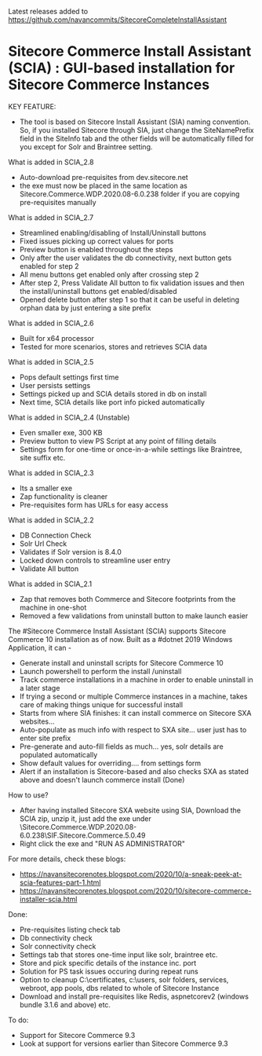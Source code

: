 Latest releases added to https://github.com/navancommits/SitecoreCompleteInstallAssistant

# Sitecore Commerce Install Assistant (SCIA) : GUI-based installation for Sitecore Commerce Instances
KEY FEATURE:
- The tool is based on Sitecore Install Assistant (SIA) naming convention. So, if you installed Sitecore through SIA, just change the SiteNamePrefix field in the SiteInfo tab and the other fields will be automatically filled for you except for Solr and Braintree setting.

What is added in SCIA_2.8
- Auto-download pre-requisites from dev.sitecore.net
- the exe must now be placed in the same location as Sitecore.Commerce.WDP.2020.08-6.0.238 folder if you are copying pre-requisites manually

What is added in SCIA_2.7 
- Streamlined enabling/disabling of Install/Uninstall buttons
- Fixed issues picking up correct values for ports
- Preview button is enabled throughout the steps
- Only after the user validates the db connectivity, next button gets enabled for step 2
- All menu buttons get enabled only after crossing step 2
- After step 2, Press Validate All button to fix validation issues and then the install/uninstall buttons get enabled/disabled 
- Opened delete button after step 1 so that it can be useful in deleting orphan data by just entering a site prefix

What is added in SCIA_2.6 
- Built for x64 processor 
- Tested for more scenarios, stores and retrieves SCIA data

What is added in SCIA_2.5 
- Pops default settings first time
- User persists settings
- Settings picked up and SCIA details stored in db on install
- Next time, SCIA details like port info picked automatically

What is added in SCIA_2.4 (Unstable)
- Even smaller exe, 300 KB
- Preview button to view PS Script at any point of filling details
- Settings form for one-time or once-in-a-while settings like Braintree, site suffix etc.

What is added in SCIA_2.3
- Its a smaller exe
- Zap functionality is cleaner
- Pre-requisites form has URLs for easy access

What is added in SCIA_2.2
- DB Connection Check
- Solr Url Check
- Validates if Solr version is 8.4.0
- Locked down controls to streamline user entry
- Validate All button

What is added in SCIA_2.1
- Zap that removes both Commerce and Sitecore footprints from the machine in one-shot
- Removed a few validations from uninstall button to make launch easier

The #Sitecore Commerce Install Assistant (SCIA) supports Sitecore Commerce 10 installation as of now. Built as a #dotnet 2019 Windows Application, it can -

- Generate install and uninstall scripts for Sitecore Commerce 10
- Launch powershell to perform the install /uninstall
- Track commerce installations in a machine in order to enable uninstall in a later stage 
- If trying a second or multiple Commerce instances in a machine, takes care of making things unique for successful install 
- Starts from where SIA finishes: it can install commerce on Sitecore SXA websites... 
- Auto-populate as much info with respect to SXA site... user just has to enter site prefix
- Pre-generate and auto-fill fields as much... yes, solr details are populated automatically
- Show default values for overriding.... from settings form
- Alert if an installation is Sitecore-based and also checks SXA as stated above and doesn't launch commerce install (Done)

How to use?
 - After having installed Sitecore SXA website using SIA, Download the SCIA zip, unzip it, just add the exe under  \Sitecore.Commerce.WDP.2020.08-6.0.238\SIF.Sitecore.Commerce.5.0.49 
 - Right click the exe and "RUN AS ADMINISTRATOR"
 
 For more details, check these blogs:
- https://navansitecorenotes.blogspot.com/2020/10/a-sneak-peek-at-scia-features-part-1.html
- https://navansitecorenotes.blogspot.com/2020/10/sitecore-commerce-installer-scia.html

Done:
- Pre-requisites listing check tab
- Db connectivity check
- Solr connectivity check
- Settings tab that stores one-time input like solr, braintree etc. 
- Store and pick specific details of the instance inc. port 
- Solution for PS task issues occuring during repeat runs 
- Option to cleanup C:\certificates, c:\users, solr folders, services, webroot, app pools, dbs related to whole of Sitecore Instance  
- Download and install pre-requisites like Redis, aspnetcorev2 (windows bundle 3.1.6 and above) etc.

To do:
- Support for Sitecore Commerce 9.3 
- Look at support for versions earlier than Sitecore Commerce 9.3
